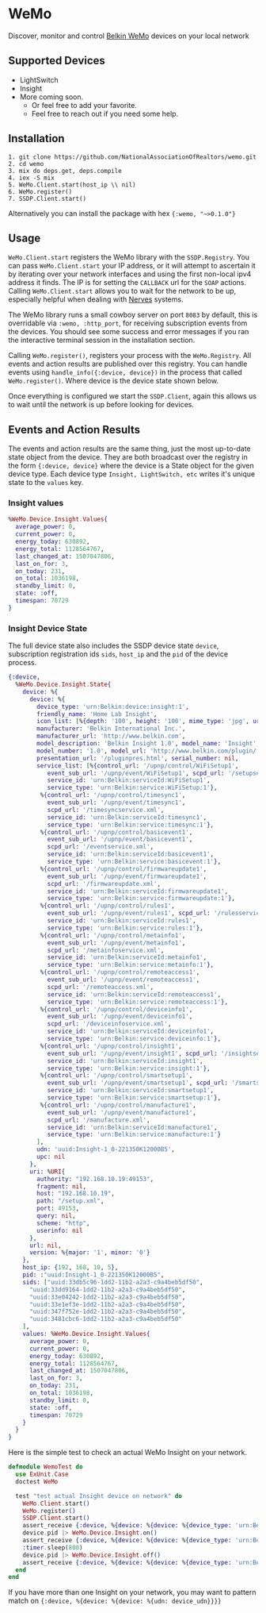 # WeMo

Discover, monitor and control [Belkin WeMo](http://www.belkin.com/us/Products/home-automation/c/wemo-home-automation/) devices on your local network

## Supported Devices
  * LightSwitch
  * Insight
  * More coming soon.
    * Or feel free to add your favorite.
    * Feel free to reach out if you need some help.

## Installation

    1. git clone https://github.com/NationalAssociationOfRealtors/wemo.git
    2. cd wemo
    3. mix do deps.get, deps.compile
    4. iex -S mix
    5. WeMo.Client.start(host_ip \\ nil)
    6. WeMo.register()
    7. SSDP.Client.start()

Alternatively you can install the package with hex `{:wemo, "~>0.1.0"}`

## Usage

`WeMo.Client.start` registers the WeMo library with the `SSDP.Registry`. You can pass `WeMo.Client.start` your IP address, or it will attempt to ascertain it by iterating over your network interfaces and using the first non-local ipv4 address it finds. The IP is for setting the `CALLBACK` url for the `SOAP` actions. Calling `WeMo.Client.start` allows you to wait for the network to be up, especially helpful when dealing with [Nerves](http://nerves-project.org) systems.

The WeMo library runs a small cowboy server on port `8083` by default, this is overridable via `:wemo, :http_port`, for receiving subscription events from the devices. You should see some success and error messages if you ran the interactive terminal session in the installation section.

Calling `WeMo.register()`, registers your process with the `WeMo.Registry`. All events and action results are published over this registry. You can handle events using `handle_info({:device, device})` in the process that called `WeMo.register()`. Where device is the device state shown below.

Once everything is configured we start the `SSDP.Client`, again this allows us to wait until the network is up before looking for devices.

## Events and Action Results

The events and action results are the same thing, just the most up-to-date state object from the device. They are both broadcast over the registry in the form `{:device, device}` where the device is a State object for the given device type. Each device type `Insight, LightSwitch, etc` writes it's unique state to the `values` key.

### Insight values
```elixir
%WeMo.Device.Insight.Values{
  average_power: 0,
  current_power: 0,
  energy_today: 630892,
  energy_total: 1128564767,
  last_changed_at: 1507047806,
  last_on_for: 3,
  on_today: 231,
  on_total: 1036198,
  standby_limit: 0,
  state: :off,
  timespan: 70729
}
```

### Insight Device State

The full device state also includes the SSDP device state `device`, subscription registration ids `sids`, `host_ip` and the `pid` of the device process.
```elixir
{:device,
  %WeMo.Device.Insight.State{
    device: %{
      device: %{
        device_type: 'urn:Belkin:device:insight:1',
        friendly_name: 'Home Lab Insight',
        icon_list: [%{depth: '100', height: '100', mime_type: 'jpg', url: 'icon.jpg', width: '100'}],
        manufacturer: 'Belkin International Inc.',
        manufacturer_url: 'http://www.belkin.com',
        model_description: 'Belkin Insight 1.0', model_name: 'Insight',
        model_number: '1.0', model_url: 'http://www.belkin.com/plugin/',
        presentation_url: '/pluginpres.html', serial_number: nil,
        service_list: [%{control_url: '/upnp/control/WiFiSetup1',
           event_sub_url: '/upnp/event/WiFiSetup1', scpd_url: '/setupservice.xml',
           service_id: 'urn:Belkin:serviceId:WiFiSetup1',
           service_type: 'urn:Belkin:service:WiFiSetup:1'},
         %{control_url: '/upnp/control/timesync1',
           event_sub_url: '/upnp/event/timesync1',
           scpd_url: '/timesyncservice.xml',
           service_id: 'urn:Belkin:serviceId:timesync1',
           service_type: 'urn:Belkin:service:timesync:1'},
         %{control_url: '/upnp/control/basicevent1',
           event_sub_url: '/upnp/event/basicevent1',
           scpd_url: '/eventservice.xml',
           service_id: 'urn:Belkin:serviceId:basicevent1',
           service_type: 'urn:Belkin:service:basicevent:1'},
         %{control_url: '/upnp/control/firmwareupdate1',
           event_sub_url: '/upnp/event/firmwareupdate1',
           scpd_url: '/firmwareupdate.xml',
           service_id: 'urn:Belkin:serviceId:firmwareupdate1',
           service_type: 'urn:Belkin:service:firmwareupdate:1'},
         %{control_url: '/upnp/control/rules1',
           event_sub_url: '/upnp/event/rules1', scpd_url: '/rulesservice.xml',
           service_id: 'urn:Belkin:serviceId:rules1',
           service_type: 'urn:Belkin:service:rules:1'},
         %{control_url: '/upnp/control/metainfo1',
           event_sub_url: '/upnp/event/metainfo1',
           scpd_url: '/metainfoservice.xml',
           service_id: 'urn:Belkin:serviceId:metainfo1',
           service_type: 'urn:Belkin:service:metainfo:1'},
         %{control_url: '/upnp/control/remoteaccess1',
           event_sub_url: '/upnp/event/remoteaccess1',
           scpd_url: '/remoteaccess.xml',
           service_id: 'urn:Belkin:serviceId:remoteaccess1',
           service_type: 'urn:Belkin:service:remoteaccess:1'},
         %{control_url: '/upnp/control/deviceinfo1',
           event_sub_url: '/upnp/event/deviceinfo1',
           scpd_url: '/deviceinfoservice.xml',
           service_id: 'urn:Belkin:serviceId:deviceinfo1',
           service_type: 'urn:Belkin:service:deviceinfo:1'},
         %{control_url: '/upnp/control/insight1',
           event_sub_url: '/upnp/event/insight1', scpd_url: '/insightservice.xml',
           service_id: 'urn:Belkin:serviceId:insight1',
           service_type: 'urn:Belkin:service:insight:1'},
         %{control_url: '/upnp/control/smartsetup1',
           event_sub_url: '/upnp/event/smartsetup1', scpd_url: '/smartsetup.xml',
           service_id: 'urn:Belkin:serviceId:smartsetup1',
           service_type: 'urn:Belkin:service:smartsetup:1'},
         %{control_url: '/upnp/control/manufacture1',
           event_sub_url: '/upnp/event/manufacture1',
           scpd_url: '/manufacture.xml',
           service_id: 'urn:Belkin:serviceId:manufacture1',
           service_type: 'urn:Belkin:service:manufacture:1'}
        ],
        udn: 'uuid:Insight-1_0-221350K12000B5',
        upc: nil
      },
      uri: %URI{
        authority: "192.168.10.19:49153",
        fragment: nil,
        host: "192.168.10.19",
        path: "/setup.xml",
        port: 49153,
        query: nil,
        scheme: "http",
        userinfo: nil
      },
      url: nil,
      version: %{major: '1', minor: '0'}
    },
    host_ip: {192, 168, 10, 5},
    pid: :"uuid:Insight-1_0-221350K12000B5",
    sids: ["uuid:33db5c96-1dd2-11b2-a2a3-c9a4beb5df50",
      "uuid:33dd9164-1dd2-11b2-a2a3-c9a4beb5df50",
      "uuid:33e04242-1dd2-11b2-a2a3-c9a4beb5df50",
      "uuid:33e1ef3e-1dd2-11b2-a2a3-c9a4beb5df50",
      "uuid:347f752e-1dd2-11b2-a2a3-c9a4beb5df50",
      "uuid:3481cbc6-1dd2-11b2-a2a3-c9a4beb5df50"
    ],
    values: %WeMo.Device.Insight.Values{
      average_power: 0,
      current_power: 0,
      energy_today: 630892,
      energy_total: 1128564767,
      last_changed_at: 1507047806,
      last_on_for: 3,
      on_today: 231,
      on_total: 1036198,
      standby_limit: 0,
      state: :off,
      timespan: 70729
    }
  }
}
```

Here is the simple test to check an actual WeMo Insight on your network.

```elixir    
defmodule WemoTest do
  use ExUnit.Case
  doctest WeMo

  test "test actual Insight device on network" do
    WeMo.Client.start()
    WeMo.register()
    SSDP.Client.start()
    assert_receive {:device, %{device: %{device: %{device_type: 'urn:Belkin:device:insight:1'}}} = device}, 65_000
    device.pid |> WeMo.Device.Insight.on()
    assert_receive {:device, %{device: %{device: %{device_type: 'urn:Belkin:device:insight:1'}}, values: %{state: :on}} = device}, 10_000
    :timer.sleep(800)
    device.pid |> WeMo.Device.Insight.off()
    assert_receive {:device, %{device: %{device: %{device_type: 'urn:Belkin:device:insight:1'}}, values: %{state: :off}} = device}, 10_000
  end
end
```

If you have more than one Insight on your network, you may want to pattern match on `{:device, %{device: %{device: %{udn: device_udn}}}}`
